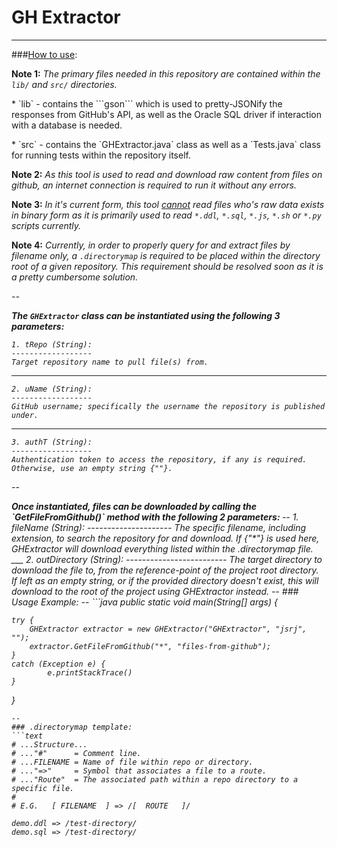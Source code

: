 # GH Extractor
---

###<u>How to use</u>:
<p />

<strong>Note 1:</strong>
<i>The primary files needed in this repository are contained within the `lib/` and `src/` directories.</i>
<p /> 
* `lib` - contains the ```gson``` which is used to pretty-JSONify the responses from GitHub's API, as well as the Oracle SQL driver if interaction with a database is needed. 
<p />
* `src` - contains the `GHExtractor.java` class as well as a `Tests.java` class for running tests within the repository itself.
<p />
<strong>Note 2:</strong> 
<i>As this tool is used to read and download raw content from files on github, an internet connection is required to run it without any errors. </i>

<strong>Note 3:</strong> 
<i>In it's current form, this tool <u>cannot</u> read files who's raw data exists in binary form as it is primarily used to read `*.ddl`, `*.sql`, `*.js`, `*.sh` or `*.py` scripts currently.</i>

<strong> Note 4:</strong>
<i> Currently, in order to properly query for and extract files by filename only, a `.directorymap` is required to be placed within the directory root of a given repository. This requirement should be resolved soon as it is a pretty cumbersome solution. 

--

<strong>The `GHExtractor` class can be instantiated using the following 3 parameters:</strong>
<p />

	1. tRepo (String): 
	------------------
	Target repository name to pull file(s) from.
___
	2. uName (String): 
	------------------ 
	GitHub username; specifically the username the repository is published under.
___
	3. authT (String): 
	------------------ 
	Authentication token to access the repository, if any is required. Otherwise, use an empty string {""}. 
--
<p />
<strong>
Once instantiated, files can be downloaded by calling the `GetFileFromGithub()` method with the following 2 parameters:
</strong>
--
	1. fileName (String): 
	--------------------- 
	The specific filename, including extension, to search the repository for and download. If {"*"} is used here, GHExtractor will download everything listed within the .directorymap file.
___
	2. outDirectory (String): 
	------------------------- 
	The target directory to download the file to, from the reference-point of the project root directory. If left as an empty string, or if the provided directory doesn't exist, this will download to the root of the project using GHExtractor instead.
--
### Usage Example:
--
```java
public static void main(String[] args) {
	
	try {
		GHExtractor extractor = new GHExtractor("GHExtractor", "jsrj", "");
		extractor.GetFileFromGithub("*", "files-from-github");
	}
	catch (Exception e) {
			e.printStackTrace()
	}        
}
```
--
### .directorymap template:
```text
# ...Structure...
# ..."#"      = Comment line.
# ...FILENAME = Name of file within repo or directory.
# ..."=>"     = Symbol that associates a file to a route.
# ..."Route"  = The associated path within a repo directory to a specific file.
#
# E.G.   [ FILENAME  ] => /[  ROUTE   ]/

demo.ddl => /test-directory/
demo.sql => /test-directory/
```